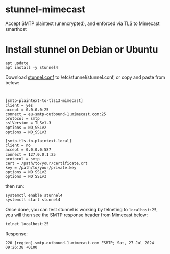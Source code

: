 # stunnel-mimecast
Accept SMTP plaintext (unencrypted), and enforced via TLS to Mimecast smarthost

# Install stunnel on Debian or Ubuntu
````
apt update
apt install -y stunnel4
````
Download [stunnel.conf](https://github.com/mimecast-scott/stunnel-mimecast/blob/main/stunnel.conf) to /etc/stunnel/stunnel.conf, or copy and paste from below:

````


[smtp-plaintext-to-tls13-mimecast]
client = yes
accept = 0.0.0.0:25
connect = eu-smtp-outbound-1.mimecast.com:25
protocol = smtp
sslVersion = TLSv1.3
options = NO_SSLv2
options = NO_SSLv3

[smtp-tls-to-plaintext-local]
client = no
accept = 0.0.0.0:587
connect = 127.0.0.1:25
protocol = smtp
cert = /path/to/your/certificate.crt
key = /path/to/your/private.key
options = NO_SSLv2
options = NO_SSLv3
````


then run:
````
systemctl enable stunnel4
systemctl start stunnel4
````

Once done, you can test stunnel is working by telneting to `localhost:25`, you will then see the SMTP response header from Mimecast below:
````
telnet localhost:25
````

Response:
````
220 [region]-smtp-outbound-1.mimecast.com ESMTP; Sat, 27 Jul 2024 09:26:38 +0100
````
